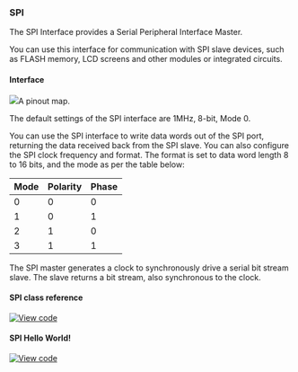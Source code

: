 ### SPI

The SPI Interface provides a Serial Peripheral Interface Master.

You can use this interface for communication with SPI slave devices, such as FLASH memory, LCD screens and other modules or integrated circuits.

#### Interface

<span class="images">![](https://s3-us-west-2.amazonaws.com/mbed-os-docs-images/pin_out.png)<span>A pinout map.</span></span>

The default settings of the SPI interface are 1MHz, 8-bit, Mode 0.

You can use the SPI interface to write data words out of the SPI port, returning the data received back from the SPI slave. You can also configure the SPI clock frequency and format. The format is set to data word length 8 to 16 bits, and the mode as per the table below:

Mode |  Polarity |  Phase  
---|---|---  
0 | 0 | 0  
1 | 0 | 1  
2 | 1 | 0  
3 | 1 | 1  

The SPI master generates a clock to synchronously drive a serial bit stream slave. The slave returns a bit stream, also synchronous to the clock.

#### SPI class reference

[![View code](https://www.mbed.com/embed/?type=library)](/docs/v5.4/mbed-os-api-doxy/classmbed_1_1_s_p_i.html)

#### SPI Hello World!

[![View code](https://www.mbed.com/embed/?url=https://developer.mbed.org/teams/mbed_example/code/SPI_HelloWorld/)](https://developer.mbed.org/teams/mbed_example/code/SPI_HelloWorld/file/dd9e7d208cbd/main.cpp)
